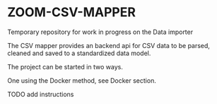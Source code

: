 # ZOOM-CSV-MAPPER
Temporary repository for work in progress on the Data importer

The CSV mapper provides an backend api for CSV data to be parsed, cleaned and saved to a standardized data model.

The project can be started in two ways.

One using the Docker method, see Docker section.

TODO add instructions

